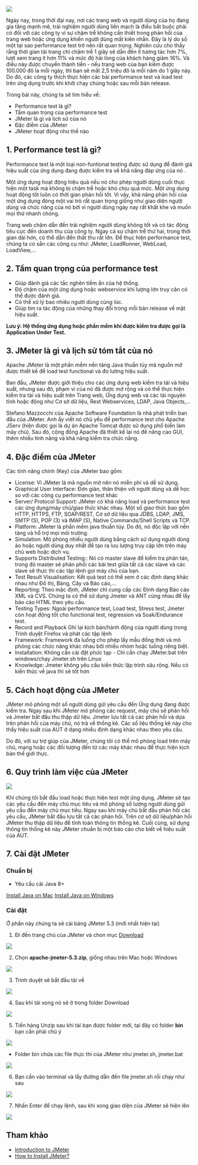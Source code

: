 ![](https://images.viblo.asia/37bf57b9-5e13-4998-93d4-8b993e3b7e93.png)

Ngày nay, trong thời đại nay, nơi các trang web và người dùng của họ đang gia tăng mạnh mẽ, trải nghiệm người dùng liền mạch là điều bắt buộc phải có đối với các công ty vì sự chậm trễ không cần thiết trong phản hồi của trang web hoặc ứng dụng khiến người dùng mất kiên nhẫn. Đây là lý do số một tại sao performance test trở nên rất quan trọng. Nghiên cứu cho thấy rằng thời gian tải trang chỉ chậm trễ 1 giây sẽ dẫn đến ít tương tác hơn 7%, lượt xem trang ít hơn 11% và mức độ hài lòng của khách hàng giảm 16%. Và điều này được chuyển thành tiền - nếu trang web của bạn kiếm được 100.000 đô la mỗi ngày, thì bạn sẽ mất 2,5 triệu đô la mỗi năm do 1 giây này. Do đó, các công ty thích thực hiện các bài performance test và load test trên ứng dụng trước khi khởi chạy chúng hoặc sau mỗi bản release.

Trong bài này, chúng ta sẽ tìm hiểu về:

- Performance test là gì?
- Tầm quan trọng của performance test
- JMeter là gì và lịch sử của nó
- Đặc điểm của JMeter
- JMeter hoạt động như thế nào

## 1. Performance test là gì?

Performance test là một loại non-funtional testing được sử dụng để đánh giá hiệu suất của ứng dụng đang được kiểm tra về khả năng đáp ứng của nó .

Một ứng dụng hoạt động hiệu quả nếu nó cho phép người dùng cuối thực hiện một task mà không bị chậm trễ hoặc khó chịu quá mức. Một ứng dụng hoạt động tốt luôn có thời gian phản hồi tốt. Vì vậy, khả năng phản hồi của một ứng dụng đóng một vai trò rất quan trọng giống như giao diện người dùng và chức năng của nó bởi vì người dùng ngày nay rất khắt khe và muốn mọi thứ nhanh chóng.

Trang web chậm dẫn đến trải nghiệm người dùng không tốt và có tác động tiêu cực đến doanh thu của công ty. Ngay cả sự chậm trễ thứ hai, trong thời gian dài hơn, có thể dẫn đến thất thu rất lớn. Để thục hiện performance test, chúng ta có sẵn các công cụ như: JMeter, LoadRunner, WebLoad, LoadView,...

## 2. Tầm quan trọng của performance test

- Giúp đánh giá các tắc nghẽn tiềm ẩn của hệ thống.
- Độ chậm của một ứng dụng hoặc webservice khi lượng lớn truy cân có thể được đánh giá.
- Có thể xử lý bao nhiêu người dùng cùng lúc.
- Giúp tìm ra tác động của những thay đổi trong mỗi bản release về mặt hiệu suất.

**Lưu ý: Hệ thống ứng dụng hoặc phần mềm khi được kiểm tra được gọi là Application Under Test.**

## 3. JMeter là gì và lịch sử tóm tắt của nó

Apache JMeter là một phần mềm nền tảng Java thuần túy mã nguồn mở được thiết kế để load test functional và đo lường hiệu suất.

Ban đầu, JMeter được giới thiệu cho các ứng dụng web kiểm tra tải và hiệu suất, nhưng sau đó, phạm vi của nó đã được mở rộng và có thể thực hiện kiểm tra tải và hiệu suất trên Trang web, Ứng dụng web và các tài nguyên tĩnh hoặc động như Cơ sở dữ liệu, Rest Webservices, LDAP, Java Objects,...

Stefano Mazzocchi của Apache Software Foundation là nhà phát triển ban đầu của JMeter. Anh ấy viết nó chủ yếu để performance test cho Apache JServ (hiện được gọi là dự án Apache Tomcat được sử dụng phổ biến làm máy chủ). Sau đó, cộng đồng Apache đã thiết kế lại nó để nâng cao GUI, thêm nhiều tính năng và khả năng kiểm tra chức năng.

## 4.  Đặc điểm của JMeter

Các tính năng chính (Key) của JMeter bao gồm:

- License: Vì JMeter là mã nguồn mở nên nó miễn phí và dễ sử dụng.
- Graphical User Interface: Đơn giản, thân thiện với người dùng và dễ học so với các công cụ performance test khác
- Server/ Protocol Support: JMeter có khả năng load và performance test các ứng dụng/máy chủ/giao thức khác nhau. Một số giao thức bao gồm HTTP, HTTPS, FTP, SOAP/REST, Cơ sở dữ liệu qua JDBS, LDAP, JMS, SMTP (S), POP (3) và IMAP (S), Native Commands/Shell Scripts và TCP.
- Platform: JMeter là phần mềm java thuần túy. Do đó, nó độc lập với nền tảng và hỗ trợ mọi môi trường.
- Simulation: Mô phỏng nhiều người dùng bằng cách sử dụng người dùng ảo hoặc người dùng duy nhất để tạo ra lưu lượng truy cập lớn trên máy chủ web hoặc dịch vụ.
- Supports Distributed Testing:: Nó có master slave để kiểm tra phân tán, trong đó master sẽ phân phối các bài test giữa tất cả các slave và các slave sẽ thực thi các tập lệnh gọi máy chủ của bạn.
- Test Result Visualisation: Kết quả test có thể xem ở các định dạng khác nhau như Đồ thị, Bảng, Cây và Báo cáo,...
- Reporting: Theo mặc định, JMeter chỉ cung cấp các Định dạng Báo cáo XML và CVS. Chúng ta có thể sử dụng Jmeter và ANT cùng nhau để lấy báo cáo HTML theo yêu cầu.
- Testing Types: Ngoài performance test, Load test, Stress test, Jmeter còn hoạt động tốt cho functional test, regression và Soak/Endurance test.
- Record and Playback Ghi lại kịch bản/hành động của người dùng trong Trình duyệt Firefox và phát các tập lệnh
- Framework: Framework đa luồng cho phép lấy mẫu đồng thời và mô phỏng các chức năng khác nhau bởi nhiều nhóm hoặc luồng riêng biệt.
- Installation: Không cần cài đặt phức tạp - Chỉ cần chạy JMeter.bat trên windows/chạy Jmeter.sh trên Linux
- Knowledge: Jmeter không yêu cầu kiến ​​thức lập trình sâu rộng. Nếu có kiến thức về java thì sẽ tốt hơn
 
## 5. Cách hoạt động của JMeter

JMeter mô phỏng một số người dùng gửi yêu cầu đến Ứng dụng đang được kiểm tra. Ngay sau khi JMeter mô phỏng các request, máy chủ sẽ phản hồi và Jmeter bắt đầu thu thập dữ liệu. Jmeter lưu tất cả các phản hồi và dựa trên phản hồi của máy chủ, nó trả về thống kê. Các số liệu thống kê này cho thấy hiệu suất của AUT ở dạng nhiều định dạng khác nhau theo yêu cầu.

Do đó, với sự trợ giúp của JMeter, chúng tôi có thể mô phỏng load trên máy chủ, mạng hoặc các đối tượng đến từ các máy khác nhau để thực hiện kịch bản thế giới thực.

## 6. Quy trình làm việc của JMeter

![](https://images.viblo.asia/861057b6-6417-4779-a191-8771a0b716e5.png)

Khi chúng tôi bắt đầu load hoặc thực hiện test một ứng dụng, JMeter sẽ tạo các yêu cầu đến máy chủ mục tiêu và mô phỏng số lượng người dùng gửi yêu cầu đến máy chủ mục tiêu. Ngay sau khi máy chủ bắt đầu phản hồi các yêu cầu, JMeter bắt đầu lưu tất cả các phản hồi. Trên cơ sở dữ liệu/phản hồi JMeter thu thập dữ liệu để tính toán thông tin thống kê. Cuối cùng, sử dụng thông tin thống kê này JMeter chuẩn bị một báo cáo cho biết về hiệu suất của AUT.

## 7. Cài đặt JMeter

### Chuẩn bị

- Yêu cầu cài Java 8+

[Install Java on Mac](https://toolsqa.com/jmeter/how-to-install-java-on-mac-os/)
[Install Java on Windows](https://toolsqa.com/selenium-webdriver/download-and-install-java/)

### Cài đặt

Ở phần này chúng ta sẽ cài bảng JMeter 5.3 (mới nhất hiện tại)

1. Đi đến trang chủ của JMeter và chon mục [Download](https://jmeter.apache.org/download_jmeter.cgi)

![](https://images.viblo.asia/03f6bae3-56f8-4437-a116-d4a6b9e7b101.png)

2. Chọn **apache-jmeter-5.3.zip**, giống nhau trên Mac hoặc Windows

![](https://images.viblo.asia/8dc74317-b59d-4e53-abf9-f0ef7842138e.png)

3. Trình duyệt sẽ bắt đầu tải về

![](https://images.viblo.asia/e23091fd-90dc-42c7-a411-920ec210e586.png)

4. Sau khi tải xong nó sẽ ở trong folder Download

![](https://images.viblo.asia/357edc75-bb8a-4e14-b799-a596c550ba29.png)

5. Tiến hàng Unzip sau khi tải bạn được folder mới, tại đây có folder **bin** bạn cần phải chú ý

![](https://images.viblo.asia/2b7e1e8e-c5a6-44ce-8f3d-e04bf97958ae.png)

- Folder bin chứa các file thực thi của JMeter như jmeter.sh, jmeter.bat

![](https://images.viblo.asia/0f8e73fa-1da8-4b81-8e3d-a4dc73b038a3.png)

6. Bạn cần vào terminal và lấy đường dẫn đến file jmeter.sh rồi chạy như sau

![](https://images.viblo.asia/5a07c990-fbca-4220-b7e3-efd5855c9bc9.png)

7. Nhấn Enter để chạy lệnh, sau khi xong giao diện của JMeter sẽ hiện lên

![](https://images.viblo.asia/926a7dbe-3de7-4ab7-8b63-e53a2229bc93.png)



## Tham khảo

- [Introduction to JMeter](https://www.toolsqa.com/jmeter/introduction-to-jmeter/)
- [How to Install JMeter?](https://www.toolsqa.com/jmeter/how-to-install-jmeter/)